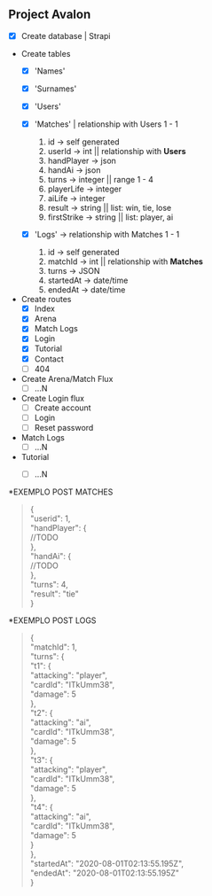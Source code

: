 ## Project Avalon

- [x] Create database | Strapi

* Create tables
    - [x] 'Names'
    - [x] 'Surnames'
    - [x] 'Users'
    - [x] 'Matches' | relationship with Users 1 - 1
        1. id -> self generated
        2. userId -> int || relationship with **Users**
        3. handPlayer -> json
        4. handAi -> json
        5. turns -> integer || range 1 - 4
        6. playerLife -> integer
        7. aiLife -> integer
        8. result -> string || list: win, tie, lose
        9. firstStrike -> string || list: player, ai

    - [x] 'Logs' -> relationship with Matches 1 - 1
        1. id -> self generated
        2. matchId -> int || relationship with **Matches**
        3. turns -> JSON
        4. startedAt -> date/time
        5. endedAt -> date/time

* Create routes
    - [x] Index
    - [x] Arena
    - [x] Match Logs
    - [x] Login
    - [x] Tutorial
    - [x] Contact
    - [ ] 404

* Create Arena/Match Flux
    - [ ] ...N

* Create Login flux
    - [ ] Create account
    - [ ] Login
    - [ ] Reset password

* Match Logs
    - [ ] ...N

* Tutorial
    - [ ] ...N



*EXEMPLO POST MATCHES    
> {\
>     "userid": 1,\
>     "handPlayer": {\
>         //TODO\
>     },\
>     "handAi": {\
>         //TODO\
>     },\
>     "turns": 4,\
>     "result": "tie"\
> }    


*EXEMPLO POST LOGS    
> {\
>     "matchId": 1,\
>     "turns": {\
>         "t1": {\
>             "attacking": "player",\
>             "cardId": "ITkUmm38",\
>             "damage": 5\
>         },\
>         "t2": {\
>             "attacking": "ai",\
>             "cardId": "ITkUmm38",\
>             "damage": 5\
>         },\
>         "t3": {\
>             "attacking": "player",\
>             "cardId": "ITkUmm38",\
>             "damage": 5\
>         },\
>         "t4": {\
>             "attacking": "ai",\
>             "cardId": "ITkUmm38",\
>             "damage": 5\
>         }\
>     },\
>     "startedAt": "2020-08-01T02:13:55.195Z",\
>     "endedAt": "2020-08-01T02:13:55.195Z"\
> }
